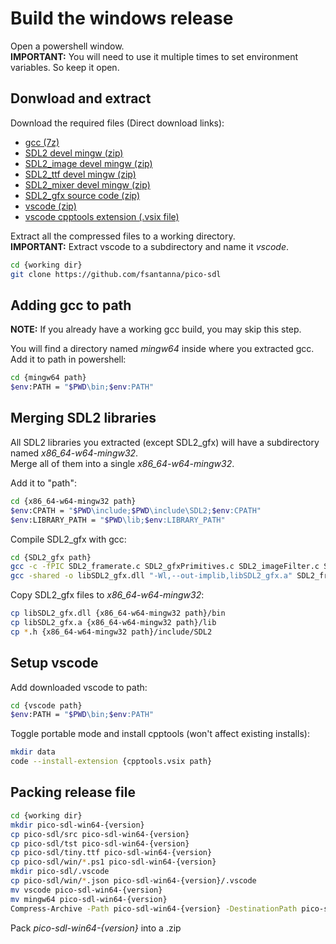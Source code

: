 # Build the windows release

Open a powershell window.  
**IMPORTANT:** You will need to use it multiple times to set environment variables. So keep it open.

## Donwload and extract

Download the required files (Direct download links):
* [gcc (7z)](https://github.com/niXman/mingw-builds-binaries/releases/download/14.2.0-rt_v12-rev2/x86_64-14.2.0-release-win32-seh-ucrt-rt_v12-rev2.7z)
* [SDL2 devel mingw (zip)](https://github.com/libsdl-org/SDL/releases/download/release-2.32.2/SDL2-devel-2.32.2-mingw.zip)
* [SDL2_image devel mingw (zip)](https://github.com/libsdl-org/SDL_image/releases/download/release-2.8.8/SDL2_image-devel-2.8.8-mingw.zip)
* [SDL2_ttf devel mingw (zip)](https://github.com/libsdl-org/SDL_ttf/releases/download/release-2.24.0/SDL2_ttf-devel-2.24.0-mingw.zip)
* [SDL2_mixer devel mingw (zip)](https://github.com/libsdl-org/SDL_mixer/releases/download/release-2.8.1/SDL2_mixer-devel-2.8.1-mingw.zip)
* [SDL2_gfx source code (zip)](http://www.ferzkopp.net/Software/SDL2_gfx/SDL2_gfx-1.0.4.zip)
* [vscode (zip)](https://code.visualstudio.com/sha/download?build=stable&os=win32-x64-archive)
* [vscode cpptools extension (.vsix file)](https://github.com/microsoft/vscode-cpptools/releases/download/v1.23.6/cpptools-windows-x64.vsix)

Extract all the compressed files to a working directory.  
**IMPORTANT:** Extract vscode to a subdirectory and name it *vscode*.

```sh
cd {working dir}
git clone https://github.com/fsantanna/pico-sdl
```

## Adding gcc to path

**NOTE:** If you already have a working gcc build, you may skip this step.

You will find a directory named *mingw64* inside where you extracted gcc.  
Add it to path in powershell:
```sh
cd {mingw64 path}
$env:PATH = "$PWD\bin;$env:PATH"
```

## Merging SDL2 libraries

All SDL2 libraries you extracted (except SDL2_gfx) will have a subdirectory named *x86_64-w64-mingw32*.  
Merge all of them into a single *x86_64-w64-mingw32*.

Add it to "path":
```sh
cd {x86_64-w64-mingw32 path}
$env:CPATH = "$PWD\include;$PWD\include\SDL2;$env:CPATH"
$env:LIBRARY_PATH = "$PWD\lib;$env:LIBRARY_PATH"
```

Compile SDL2_gfx with gcc:
```sh
cd {SDL2_gfx path}
gcc -c -fPIC SDL2_framerate.c SDL2_gfxPrimitives.c SDL2_imageFilter.c SDL2_rotozoom.c
gcc -shared -o libSDL2_gfx.dll "-Wl,--out-implib,libSDL2_gfx.a" SDL2_framerate.o SDL2_gfxPrimitives.o SDL2_imageFilter.o SDL2_rotozoom.o -lSDL2
```

Copy SDL2_gfx files to *x86_64-w64-mingw32*:
```sh
cp libSDL2_gfx.dll {x86_64-w64-mingw32 path}/bin
cp libSDL2_gfx.a {x86_64-w64-mingw32 path}/lib
cp *.h {x86_64-w64-mingw32 path}/include/SDL2
```

## Setup vscode

Add downloaded vscode to path:
```sh
cd {vscode path}
$env:PATH = "$PWD\bin;$env:PATH"
```

Toggle portable mode and install cpptools (won't affect existing installs):

```sh
mkdir data
code --install-extension {cpptools.vsix path}
```

## Packing release file

```sh
cd {working dir}
mkdir pico-sdl-win64-{version}
cp pico-sdl/src pico-sdl-win64-{version}
cp pico-sdl/tst pico-sdl-win64-{version}
cp pico-sdl/tiny.ttf pico-sdl-win64-{version}
cp pico-sdl/win/*.ps1 pico-sdl-win64-{version}
mkdir pico-sdl/.vscode
cp pico-sdl/win/*.json pico-sdl-win64-{version}/.vscode
mv vscode pico-sdl-win64-{version}
mv mingw64 pico-sdl-win64-{version}
Compress-Archive -Path pico-sdl-win64-{version} -DestinationPath pico-sdl-win64-{version}.zip
```

Pack *pico-sdl-win64-{version}* into a .zip
